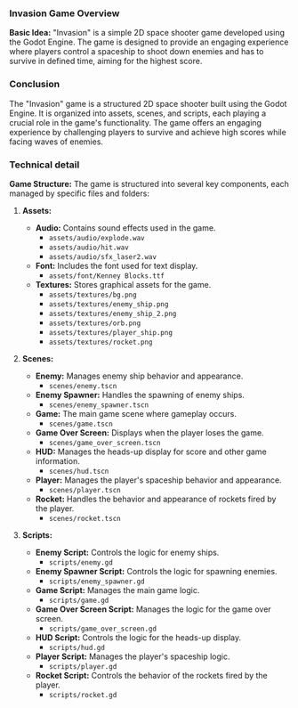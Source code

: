 
### Invasion Game Overview

**Basic Idea:**
"Invasion" is a simple 2D space shooter game developed using the Godot Engine. The game is designed to provide an engaging experience where players control a spaceship to shoot down enemies and has to survive in defined time, aiming for the highest score.

### Conclusion

The "Invasion" game is a structured 2D space shooter built using the Godot Engine. It is organized into assets, scenes, and scripts, each playing a crucial role in the game's functionality. The game offers an engaging experience by challenging players to survive and achieve high scores while facing waves of enemies.

### Technical detail
**Game Structure:**
The game is structured into several key components, each managed by specific files and folders:

1. **Assets:**
   - **Audio:** Contains sound effects used in the game.
     - `assets/audio/explode.wav`
     - `assets/audio/hit.wav`
     - `assets/audio/sfx_laser2.wav`
   - **Font:** Includes the font used for text display.
     - `assets/font/Kenney Blocks.ttf`
   - **Textures:** Stores graphical assets for the game.
     - `assets/textures/bg.png`
     - `assets/textures/enemy_ship.png`
     - `assets/textures/enemy_ship_2.png`
     - `assets/textures/orb.png`
     - `assets/textures/player_ship.png`
     - `assets/textures/rocket.png`

2. **Scenes:**
   - **Enemy:** Manages enemy ship behavior and appearance.
     - `scenes/enemy.tscn`
   - **Enemy Spawner:** Handles the spawning of enemy ships.
     - `scenes/enemy_spawner.tscn`
   - **Game:** The main game scene where gameplay occurs.
     - `scenes/game.tscn`
   - **Game Over Screen:** Displays when the player loses the game.
     - `scenes/game_over_screen.tscn`
   - **HUD:** Manages the heads-up display for score and other game information.
     - `scenes/hud.tscn`
   - **Player:** Manages the player's spaceship behavior and appearance.
     - `scenes/player.tscn`
   - **Rocket:** Handles the behavior and appearance of rockets fired by the player.
     - `scenes/rocket.tscn`

3. **Scripts:**
   - **Enemy Script:** Controls the logic for enemy ships.
     - `scripts/enemy.gd`
   - **Enemy Spawner Script:** Controls the logic for spawning enemies.
     - `scripts/enemy_spawner.gd`
   - **Game Script:** Manages the main game logic.
     - `scripts/game.gd`
   - **Game Over Screen Script:** Manages the logic for the game over screen.
     - `scripts/game_over_screen.gd`
   - **HUD Script:** Controls the logic for the heads-up display.
     - `scripts/hud.gd`
   - **Player Script:** Manages the player's spaceship logic.
     - `scripts/player.gd`
   - **Rocket Script:** Controls the behavior of the rockets fired by the player.
     - `scripts/rocket.gd`

